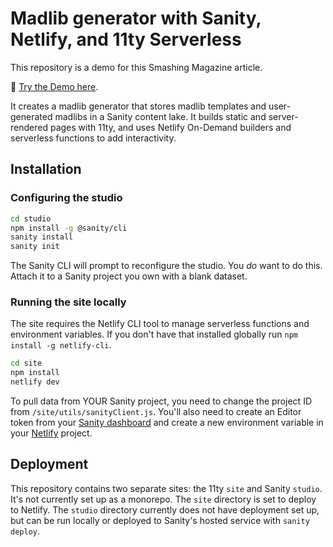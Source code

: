 # Madlib generator with Sanity, Netlify, and 11ty Serverless

This repository is a demo for this Smashing Magazine article.

🎉 [Try the Demo here](https://brob.dev/madlibs).


It creates a madlib generator that stores madlib templates and user-generated madlibs in a Sanity content lake. It builds static and server-rendered pages with 11ty, and uses Netlify On-Demand builders and serverless functions to add interactivity.

## Installation

### Configuring the studio

```bash
cd studio
npm install -g @sanity/cli
sanity install
sanity init
```

The Sanity CLI will prompt to reconfigure the studio. You _do_ want to do this. Attach it to a Sanity project you own with a blank dataset.

### Running the site locally

The site requires the Netlify CLI tool to manage serverless functions and environment variables. If you don't have that installed globally run `npm install -g netlify-cli`.

```bash
cd site
npm install
netlify dev
```

To pull data from YOUR Sanity project, you need to change the project ID from `/site/utils/sanityClient.js`. You'll also need to create an Editor token from your [Sanity dashboard](https://sanity.io/manage) and create a new environment variable in your [Netlify](https://netlify.com) project. 

## Deployment
This repository contains two separate sites: the 11ty `site` and Sanity `studio`. It's not currently set up as a monorepo. The `site` directory is set to deploy to Netlify. The `studio` directory currently does not have deployment set up, but can be run locally or deployed to Sanity's hosted service with `sanity deploy`.

